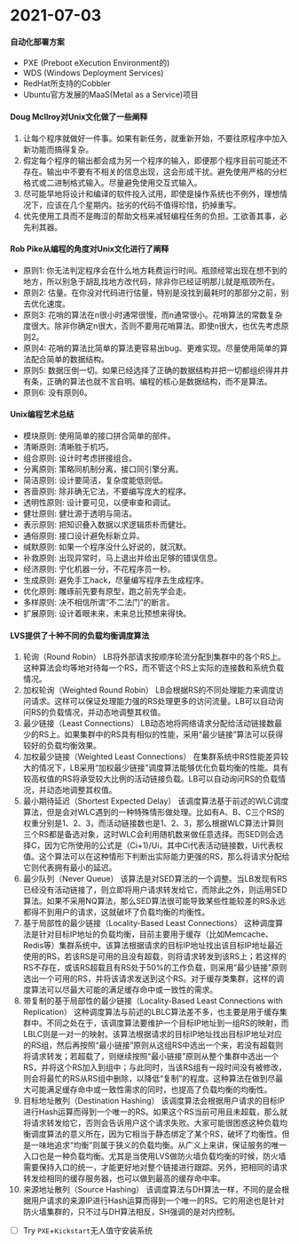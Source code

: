 # 2021-07-03


#### 自动化部署方案

- PXE (Preboot eXecution Environment的)
- WDS (Windows Deployment Services)
- RedHat所支持的Cobbler
- Ubuntu官方发展的MaaS(Metal as a Service)项目


#### Doug McIlroy对Unix文化做了一些阐释

1. 让每个程序就做好一件事。如果有新任务，就重新开始，不要往原程序中加入新功能而搞得复杂。
2. 假定每个程序的输出都会成为另一个程序的输入，即便那个程序目前可能还不存在。输出中不要有不相关的信息出现，这会形成干扰。避免使用严格的分栏格式或二进制格式输入。尽量避免使用交互式输入。
3. 尽可能早地将设计和编译的软件投入试用，即使是操作系统也不例外，理想情况下，应该在几个星期内。拙劣的代码不值得珍惜，扔掉重写。
4. 优先使用工具而不是晦涩的帮助文档来减轻编程任务的负担。工欲善其事，必先利其器。

#### Rob Pike从编程的角度对Unix文化进行了阐释

- 原则1: 你无法判定程序会在什么地方耗费运行时间。瓶颈经常出现在想不到的地方，所以别急于胡乱找地方改代码，除非你已经证明那儿就是瓶颈所在。
- 原则2: 估量。在你没对代码进行估量，特别是没找到最耗时的那部分之前，别去优化速度。
- 原则3: 花哨的算法在n很小时通常很慢，而n通常很小。花哨算法的常数复杂度很大。除非你确定n很大，否则不要用花哨算法。即使n很大，也优先考虑原则2。
- 原则4: 花哨的算法比简单的算法更容易出bug、更难实现。尽量使用简单的算法配合简单的数据结构。
- 原则5: 数据压倒一切。如果已经选择了正确的数据结构并把一切都组织得井井有条，正确的算法也就不言自明。编程的核心是数据结构，而不是算法。
- 原则6: 没有原则6。


#### Unix编程艺术总结

- 模块原则: 使用简单的接口拼合简单的部件。
- 清晰原则: 清晰胜于机巧。
- 组合原则: 设计时考虑拼接组合。
- 分离原则: 策略同机制分离，接口同引擎分离。
- 简洁原则: 设计要简洁，复杂度能低则低。
- 吝啬原则: 除非确无它法，不要编写庞大的程序。
- 透明性原则: 设计要可见，以便审查和调试。
- 健壮原则: 健壮源于透明与简洁。
- 表示原则: 把知识叠入数据以求逻辑质朴而健壮。
- 通俗原则: 接口设计避免标新立异。
- 缄默原则: 如果一个程序没什么好说的，就沉默。
- 补救原则: 出现异常时，马上退出并给出足够的错误信息。
- 经济原则: 宁化机器一分，不花程序员一秒。
- 生成原则: 避免手工hack，尽量编写程序去生成程序。
- 优化原则: 雕琢前先要有原型，跑之前先学会走。
- 多样原则: 决不相信所谓“不二法门”的断言。
- 扩展原则: 设计着眼未来，未来总比预想来得快。


#### LVS提供了十种不同的负载均衡调度算法

01. 轮询（Round Robin）
    LB将外部请求按顺序轮流分配到集群中的各个RS上。这种算法会均等地对待每一个RS，而不管这个RS上实际的连接数和系统负载情况。
02. 加权轮询（Weighted Round Robin）
    LB会根据RS的不同处理能力来调度访问请求。这样可以保证处理能力强的RS处理更多的访问流量。LB可以自动询问RS的负载情况，并动态地调整其权值。
03. 最少链接（Least Connections）
    LB动态地将网络请求分配给活动链接数最少的RS上。如果集群中的RS具有相似的性能，采用“最少链接”算法可以获得较好的负载均衡效果。
04. 加权最少链接（Weighted Least Connections）
    在集群系统中RS性能差异较大的情况下，LB采用“加权最少链接”调度算法能够优化负载均衡的性能。具有较高权值的RS将承受较大比例的活动链接负载。LB可以自动询问RS的负载情况，并动态地调整其权值。
05. 最小期待延迟（Shortest Expected Delay）
    该调度算法基于前述的WLC调度算法，但是会对WLC遇到的一种特殊情形做处理。比如有A、B、C三个RS的权重分别是1、2、3，而活动链接数也是1、2、3，那么根据WLC算法计算则三个RS都是备选对象，这时WLC会利用随机数来做任意选择。而SED则会选择C，因为它所使用的公式是（Ci+1)/Ui，其中Ci代表活动链接数，Ui代表权值。这个算法可以在这种情形下判断出实际能力更强的RS，那么将请求分配给它则代表拥有最小的延迟。
06. 最少队列（Never Queue）
    该算法是对SED算法的一个调整。当LB发现有RS已经没有活动链接了，则立即将用户请求转发给它，而除此之外，则运用SED算法。如果不采用NQ算法，那么SED算法很可能导致某些性能较差的RS永远都得不到用户的请求，这就破坏了负载均衡的均衡性。
07. 基于局部性的最少链接（Locality-Based Least Connections）
    这种调度算法是针对目标IP地址的负载均衡，目前主要用于缓存（比如Memcache、Redis等）集群系统中。该算法根据请求的目标IP地址找出该目标IP地址最近使用的RS，若该RS是可用的且没有超载，则将请求转发到该RS上；若这样的RS不存在，或该RS超载且有RS处于50%的工作负载，则采用“最少链接”原则选出一个可用的RS，并将该请求发送到这个RS。对于缓存类集群，这样的调度算法可以尽最大可能的满足缓存命中或一致性的需求。
08. 带复制的基于局部性的最少链接（Locality-Based Least Connections with Replication）
    这种调度算法与前述的LBLC算法差不多，也主要是用于缓存集群中。不同之处在于，该调度算法要维护一个目标IP地址到一组RS的映射，而LBLC则是一对一的映射。该算法根据请求的目标IP地址找出目标IP地址对应的RS组，然后再按照“最小链接”原则从这组RS中选出一个来，若没有超载则将请求转发；若超载了，则继续按照“最小链接”原则从整个集群中选出一个RS，并将这个RS加入到组中；与此同时，当该RS组有一段时间没有被修改，则会将最忙的RS从RS组中删除，以降低“复制”的程度。这种算法在做到尽最大可能满足缓存命中或一致性需求的同时，也提高了负载均衡的均衡性。
09. 目标地址散列（Destination Hashing）
    该调度算法会根据用户请求的目标IP进行Hash运算而得到一个唯一的RS。如果这个RS当前可用且未超载，那么就将请求转发给它，否则会告诉用户这个请求失败。大家可能很困惑这种负载均衡调度算法的意义所在，因为它相当于静态绑定了某个RS，破坏了均衡性。但是一味地追求“均衡”则属于狭义的负载均衡。从广义上来讲，保证服务的唯一入口也是一种负载均衡。尤其是当使用LVS做防火墙负载均衡的时候，防火墙需要保持入口的统一，才能更好地对整个链接进行跟踪。另外，把相同的请求转发给相同的缓存服务器，也可以做到最高的缓存命中率。
10. 来源地址散列（Source Hashing）
    该调度算法与DH算法一样，不同的是会根据用户请求的来源IP进行Hash运算而得到一个唯一的RS。它的用途也是针对防火墙集群的，只不过与DH算法相反，SH强调的是对内控制。



- [ ] Try `PXE`+`Kickstart`无人值守安装系统